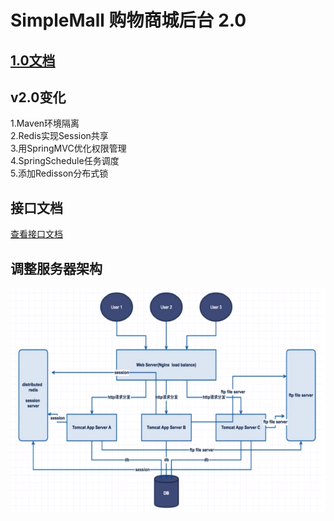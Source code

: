 # SimpleMall 购物商城后台 2.0

## [1.0文档](https://github.com/A175A174/SimpleMall/blob/v1.0/README.md)

## v2.0变化

1.Maven环境隔离  
2.Redis实现Session共享  
3.用SpringMVC优化权限管理  
4.SpringSchedule任务调度  
5.添加Redisson分布式锁

## 接口文档

[查看接口文档](https://github.com/A175A174/SimpleMall/wiki)

## 调整服务器架构

![img](./myres/20180824223704.png)